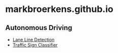 # markbroerkens.github.io

## Autonomous Driving
* [Lane Line Detection](https://markbroerkens.github.io/CarND-LaneLines-P1)
* [Traffic Sign Classifier](https://markbroerkens.github.io/CarND-Traffic-Sign-Classifier-Project)
